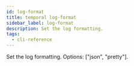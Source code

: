 ```yaml
---
id: log-format
title: temporal log-format
sidebar_label: log-format
description: Set the log formatting.
tags:
  - cli-reference
---
```


Set the log formatting.
Options: ["json", "pretty"].
